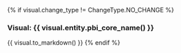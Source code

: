 {% if visual.change_type != ChangeType.NO_CHANGE %}
### Visual: {{ visual.entity.pbi_core_name() }}

{{ visual.to_markdown() }}
{% endif %}
